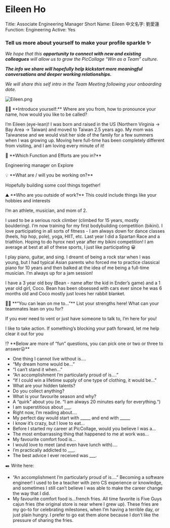 # Eileen Ho

Title: Associate Engineering Manager
Short Name: Eileen
中文名字: 劉愛蓮
Function: Engineering
Active: Yes

### Tell us more about yourself to make your profile sparkle ✨

*We hope that this **opportunity to connect with new and existing colleagues** will allow us to grow the PicCollage “Win as a Team” culture.* 

***The info we share will hopefully help kickstart more meaningful conversations and deeper working relationships.*** 

*We will share this self intro in the Team Meeting following your onboarding date.* 

![Eileen.png](Eileen%20Ho%20fc6e97caf03c4a00a2da788c9df3a744/Eileen.png)

<aside>
👋🏻 **Introduce yourself:** Where are you from, how to pronounce your name, how would you like to be called?

</aside>

I’m Eileen (eye-lean)! I was born and raised in the US (Northern Virginia → Bay Area → Taiwan) and moved to Taiwan 2.5 years ago. My mom was Taiwanese and we would visit her side of the family for a few summers when I was growing up. Moving here full-time has been completely different from visiting, and I am loving every minute of it!

<aside>
💼 **Which Function and Efforts are you in?**

</aside>

Engineering manager on Explore

<aside>
💡 **What are / will you be working on?**

</aside>

Hopefully building some cool things together!

<aside>
⛰️ **Who are you outside of work?** This could include things like your hobbies and interests

</aside>

I’m an athlete, musician, and mom of 2.

I used to be a serious rock climber (climbed for 15 years, mostly bouldering). I’m now training for my first bodybuilding competition (bikini). I love participating in all sorts of fitness - I am always down for dance classes (heels, hip hop, pole), yoga, HIIT, etc. Last year I did a Spartan Race and a triathlon. Hoping to do hyrox next year after my bikini competition! I am average at best at all of these sports, I just like participating 😀

I play piano, guitar, and sing. I dreamt of being a rock star when I was young, but I had typical Asian parents who forced me to practice classical piano for 10 years and then balked at the idea of me being a full-time musician. I’m always up for a jam session!

I have a 3 year old boy (Bean - name after the kid in Ender’s game) and a 1 year old girl, Coco. Bean has been obsessed with cars ever since he was 6 months old and Coco mostly just loves her rabbit blanket. 

<aside>
💪🏻 **“You can lean on me to…”** List your strengths here! What can your teammates lean on you for?

</aside>

If you ever need to vent or just have someone to talk to, I’m here for you!

I like to take action. If something’s blocking your path forward, let me help clear it out for you

<aside>
⁉️ **Below are more of “fun” questions, you can pick one or two or three to answer😛**

</aside>

- One thing I cannot live without is….
- “My dream home would be…”
- “I can’t stand it when…”
- “An accomplishment I’m particularly proud of is….”
- “If I could win a lifetime supply of one type of clothing, it would be…”
- What are your hidden talents?
- Do you collect anything?
- What is your favourite season and why?
- A “quirk” about you (ie. “I am always 20 minutes early for everything.“)
- I am superstitious about ___.
- Right now, I’m reading about….
- My perfect day would start with _____ and end with _____
- I know it’s crazy, but I love to eat…
- Before I started my career at PicCollage, would you believe I was a…
- The most embarrassing thing that happened to me at work was…
- My favourite comfort food is…
- I would love to meet (and even have lunch with)….
- I’m practically addicted to ___.
- The best advice I ever received was ___.

<aside>
✒️ Write here:

</aside>

- “An accomplishment I’m particularly proud of is….” Becoming a software engineer! I used to be a teacher with zero CS experience or knowledge, and sometimes I still can’t believe I was able to make the career change the way that I did.
- My favourite comfort food is…french fries. All time favorite is Five Guys cajun fries (the original store is near where I grew up). These fries are my go-to for celebrating milestones, when I’m having a terrible day, or just plain hungry. I prefer to go eat them alone because I don’t like the pressure of sharing the fries.